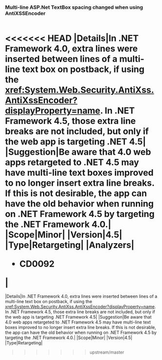 ### Multi-line ASP.Net TextBox spacing changed when using AntiXSSEncoder

|   |   |
|---|---|
<<<<<<< HEAD
|Details|In .NET Framework 4.0, extra lines were inserted between lines of a multi-line text box on postback, if using the <xref:System.Web.Security.AntiXss.AntiXssEncoder?displayProperty=name>. In .NET Framework 4.5, those extra line breaks are not included, but only if the web app is targeting .NET 4.5|
|Suggestion|Be aware that 4.0 web apps retargeted to .NET 4.5 may have multi-line text boxes improved to no longer insert extra line breaks. If this is not desirable, the app  can have the old behavior when running on .NET Framework 4.5 by targeting the .NET Framework 4.0.|
|Scope|Minor|
|Version|4.5|
|Type|Retargeting|
|Analyzers|<ul><li>CD0092</li></ul>|
=======
|Details|In .NET Framework 4.0, extra lines were inserted between lines of a multi-line text box on postback, if using the <xref:System.Web.Security.AntiXss.AntiXssEncoder?displayProperty=name>. In .NET Framework 4.5, those extra line breaks are not included, but only if the web app is targeting .NET Framework 4.5|
|Suggestion|Be aware that 4.0 web apps retargeted to .NET Framework 4.5 may have multi-line text boxes improved to no longer insert extra line breaks. If this is not desirable, the app  can have the old behavior when running on .NET Framework 4.5 by targeting the .NET Framework 4.0.|
|Scope|Minor|
|Version|4.5|
|Type|Retargeting|
>>>>>>> upstream/master


